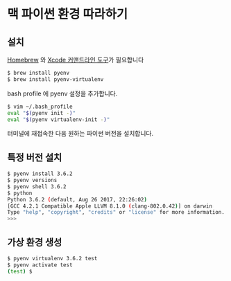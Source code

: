 # 맥 파이썬 환경 따라하기

## 설치 

[Homebrew](/mac_package_mgr_homebrew.md) 와 [Xcode 커맨드라인 도구](/mac_xcode_command_line.md)가 필요합니다

```bash
$ brew install pyenv
$ brew install pyenv-virtualenv
```

bash profile 에 pyenv 설정을 추가합니다.

```bash
$ vim ~/.bash_profile
eval "$(pyenv init -)"
eval "$(pyenv virtualenv-init -)"
```

터미널에 재접속한 다음 원하는 파이썬 버전을 설치합니다.

## 특정 버전 설치

```bash
$ pyenv install 3.6.2 
$ pyenv versions
$ pyenv shell 3.6.2
$ python
Python 3.6.2 (default, Aug 26 2017, 22:26:02) 
[GCC 4.2.1 Compatible Apple LLVM 8.1.0 (clang-802.0.42)] on darwin
Type "help", "copyright", "credits" or "license" for more information.
>>>
```

## 가상 환경 생성

```bash
$ pyenv virtualenv 3.6.2 test
$ pyenv activate test
(test) $
```
